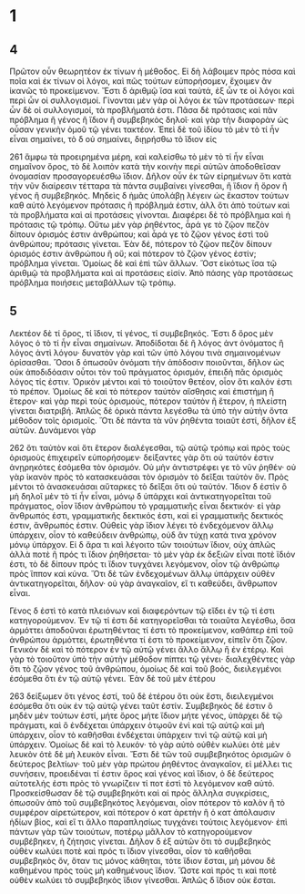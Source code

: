 
# 1
## 4
Πρῶτον οὖν θεωρητέον ἐκ τίνων ἡ μέθοδος. Εἰ δὴ λάβοιμεν
πρὸς πόσα καὶ ποῖα καὶ ἐκ τίνων οἱ λόγοι, καὶ πῶς τούτων
εὐπορήσομεν, ἔχοιμεν ἂν ἱκανῶς τὸ προκείμενον. Ἔστι
δ ἀριθμῷ ἴσα καὶ ταὐτά, ἐξ ὧν τε οἱ λόγοι καὶ περὶ ὧν οἱ
συλλογισμοί. Γίνονται μὲν γὰρ οἱ λόγοι ἐκ τῶν προτάσεων·
περὶ ὧν δὲ οἱ συλλογισμοί, τὰ προβλήματά ἐστι.
Πᾶσα δὲ πρότασις καὶ πᾶν πρόβλημα ἢ γένος ἢ ἴδιον ἢ
συμβεβηκὸς δηλοῖ· καὶ γὰρ τὴν διαφορὰν ὡς οὖσαν γενικὴν
ὁμοῦ τῷ γένει τακτέον. Ἐπεὶ δὲ τοῦ ἰδίου τὸ μὲν τὸ τί
ἦν εἶναι σημαίνει, τὸ δ οὐ σημαίνει, διῃρήσθω τὸ ἴδιον εἰς

261
ἄμφω τὰ προειρημένα μέρη, καὶ καλείσθω τὸ μὲν τὸ τί ἦν
εἶναι σημαῖνον ὅρος, τὸ δὲ λοιπὸν κατὰ τὴν κοινὴν περὶ αὐτῶν
ἀποδοθεῖσαν ὀνομασίαν προσαγορευέσθω ἴδιον. Δῆλον
οὖν ἐκ τῶν εἰρημένων ὅτι κατὰ τὴν νῦν διαίρεσιν τέτταρα
τὰ πάντα συμβαίνει γίνεσθαι, ἢ ἴδιον ἢ ὅρον ἢ γένος ἢ συμβεβηκός.
Μηδεὶς δ ἡμᾶς ὑπολάβῃ λέγειν ὡς ἕκαστον τούτων
καθ αὑτὸ λεγόμενον πρότασις ἢ πρόβλημά ἐστιν, ἀλλ
ὅτι ἀπὸ τούτων καὶ τὰ προβλήματα καὶ αἱ προτάσεις γίνονται.
Διαφέρει δὲ τὸ πρόβλημα καὶ ἡ πρότασις τῷ τρόπῳ.
Οὕτω μὲν γὰρ ῥηθέντος, ἆρά γε τὸ ζῷον πεζὸν δίπουν
ὁρισμός ἐστιν ἀνθρώπου; καὶ ἆρά γε τὸ ζῷον γένος ἐστὶ
τοῦ ἀνθρώπου; πρότασις γίνεται. Ἐὰν δέ, πότερον τὸ
ζῷον πεζὸν δίπουν ὁρισμός ἐστιν ἀνθρώπου ἢ οὔ; καὶ πότερον
τὸ ζῷον γένος ἐστίν; πρόβλημα γίνεται. Ὁμοίως
δὲ καὶ ἐπὶ τῶν ἄλλων. Ὅστ εἰκότως ἴσα τῷ ἀριθμῷ τὰ
προβλήματα καὶ αἱ προτάσεις εἰσίν. Ἀπὸ πάσης γὰρ προτάσεως
πρόβλημα ποιήσεις μεταβάλλων τῷ τρόπῳ.

## 5
Λεκτέον δὲ τί ὅρος, τί ἴδιον, τί γένος, τί συμβεβηκός.
Ἔστι δ ὅρος μὲν λόγος ὁ τὸ τί ἦν εἶναι σημαίνων. Ἀποδίδοται
δὲ ἢ λόγος ἀντ ὀνόματος ἢ λόγος ἀντὶ λόγου· δυνατὸν
γὰρ καὶ τῶν ὑπὸ λόγου τινὰ σημαινομένων ὁρίσασθαι.
Ὅσοι δ ὁπωσοῦν ὀνόματι τὴν ἀπόδοσιν ποιοῦνται, δῆλον ὡς
οὐκ ἀποδιδόασιν οὗτοι τὸν τοῦ πράγματος ὁρισμόν, ἐπειδὴ
πᾶς ὁρισμὸς λόγος τίς ἐστιν. Ὁρικὸν μέντοι καὶ τὸ τοιοῦτον
θετέον, οἷον ὅτι καλόν ἐστι τὸ πρέπον. Ὁμοίως δὲ καὶ
τὸ πότερον ταὐτὸν αἴσθησις καὶ ἐπιστήμη ἢ ἕτερον· καὶ
γὰρ περὶ τοὺς ὁρισμούς, πότερον ταὐτὸν ἢ ἕτερον, ἡ πλείστη
γίνεται διατριβή. Ἁπλῶς δὲ ὁρικὰ πάντα λεγέσθω τὰ ὑπὸ
τὴν αὐτὴν ὄντα μέθοδον τοῖς ὁρισμοῖς. Ὅτι δὲ πάντα τὰ
νῦν ῥηθέντα τοιαῦτ ἐστί, δῆλον ἐξ αὐτῶν. Δυνάμενοι γὰρ

262
ὅτι ταὐτὸν καὶ ὅτι ἕτερον διαλέγεσθαι, τῷ αὐτῷ τρόπῳ καὶ
πρὸς τοὺς ὁρισμοὺς ἐπιχειρεῖν εὐπορήσομεν· δείξαντες γὰρ
ὅτι οὐ ταὐτόν ἐστιν ἀνῃρηκότες ἐσόμεθα τὸν ὁρισμόν. Οὐ
μὴν ἀντιστρέφει γε τὸ νῦν ῥηθέν· οὐ γὰρ ἱκανὸν πρὸς τὸ
κατασκευάσαι τὸν ὁρισμὸν τὸ δεῖξαι ταὐτὸν ὄν. Πρὸς μέντοι
τὸ ἀνασκευάσαι αὔταρκες τὸ δεῖξαι ὅτι οὐ ταὐτόν.
Ἴδιον δ ἐστὶν ὃ μὴ δηλοῖ μὲν τὸ τί ἦν εἶναι, μόνῳ δ ὑπάρχει
καὶ ἀντικατηγορεῖται τοῦ πράγματος, οἷον ἴδιον ἀνθρώπου
τὸ γραμματικῆς εἶναι δεκτικόν· εἰ γὰρ ἄνθρωπός ἐστι,
γραμματικῆς δεκτικός ἐστι, καὶ εἰ γραμματικῆς δεκτικός
ἐστιν, ἄνθρωπός ἐστιν. Οὐθεὶς γὰρ ἴδιον λέγει τὸ ἐνδεχόμενον
ἄλλῳ ὑπάρχειν, οἷον τὸ καθεύδειν ἀνθρώπῳ, οὐδ ἂν
τύχῃ κατά τινα χρόνον μόνῳ ὑπάρχον. Εἰ δ ἄρα τι καὶ
λέγοιτο τῶν τοιούτων ἴδιον, οὐχ ἁπλῶς ἀλλὰ ποτὲ ἢ πρός
τι ἴδιον ῥηθήσεται· τὸ μὲν γὰρ ἐκ δεξιῶν εἶναι ποτὲ ἴδιόν
ἐστι, τὸ δὲ δίπουν πρός τι ἴδιον τυγχάνει λεγόμενον, οἷον
τῷ ἀνθρώπῳ πρὸς ἵππον καὶ κύνα. Ὅτι δὲ τῶν ἐνδεχομένων
ἄλλῳ ὑπάρχειν οὐθὲν ἀντικατηγορεῖται, δῆλον· οὐ γὰρ
ἀναγκαῖον, εἴ τι καθεύδει, ἄνθρωπον εἶναι.

Γένος δ ἐστὶ τὸ κατὰ πλειόνων καὶ διαφερόντων τῷ εἴδει
ἐν τῷ τί ἐστι κατηγορούμενον. Ἐν τῷ τί ἐστι δὲ κατηγορεῖσθαι
τὰ τοιαῦτα λεγέσθω, ὅσα ἁρμόττει ἀποδοῦναι ἐρωτηθέντας
τί ἐστι τὸ προκείμενον, καθάπερ ἐπὶ τοῦ ἀνθρώπου
ἁρμόττει, ἐρωτηθέντα τί ἐστι τὸ προκείμενον, εἰπεῖν ὅτι
ζῷον. Γενικὸν δὲ καὶ τὸ πότερον ἐν τῷ αὐτῷ γένει ἄλλο
ἄλλῳ ἢ ἐν ἑτέρῳ. Καὶ γὰρ τὸ τοιοῦτον ὑπὸ τὴν αὐτὴν μέθοδον
πίπτει τῷ γένει· διαλεχθέντες γὰρ ὅτι τὸ ζῷον
γένος τοῦ ἀνθρώπου, ὁμοίως δὲ καὶ τοῦ βοός, διειλεγμένοι
ἐσόμεθα ὅτι ἐν τῷ αὐτῷ γένει. Ἐὰν δὲ τοῦ μὲν ἑτέρου

263
δείξωμεν ὅτι γένος ἐστί, τοῦ δὲ ἑτέρου ὅτι οὐκ ἔστι, διειλεγμένοι
ἐσόμεθα ὅτι οὐκ ἐν τῷ αὐτῷ γένει ταῦτ ἐστίν.
Συμβεβηκὸς δέ ἐστιν ὃ μηδὲν μὲν τούτων ἐστί, μήτε ὅρος
μήτε ἴδιον μήτε γένος, ὑπάρχει δὲ τῷ πράγματι, καὶ ὃ ἐνδέχεται
ὑπάρχειν ὁτῳοῦν ἑνὶ καὶ τῷ αὐτῷ καὶ μὴ ὑπάρχειν, οἷον
τὸ καθῆσθαι ἐνδέχεται ὑπάρχειν τινὶ τῷ αὐτῷ καὶ μὴ ὑπάρχειν.
Ὁμοίως δὲ καὶ τὸ λευκόν· τὸ γὰρ αὐτὸ οὐθὲν κωλύει
ὁτὲ μὲν λευκὸν ὁτὲ δὲ μὴ λευκὸν εἶναι. Ἔστι δὲ τῶν τοῦ
συμβεβηκότος ὁρισμῶν ὁ δεύτερος βελτίων· τοῦ μὲν γὰρ
πρώτου ῥηθέντος ἀναγκαῖον, εἰ μέλλει τις συνήσειν, προειδέναι
τί ἐστιν ὅρος καὶ γένος καὶ ἴδιον, ὁ δὲ δεύτερος αὐτοτελής
ἐστι πρὸς τὸ γνωρίζειν τί ποτ ἐστὶ τὸ λεγόμενον καθ
αὑτό. Προσκείσθωσαν δὲ τῷ συμβεβηκότι καὶ αἱ πρὸς ἄλληλα
συγκρίσεις, ὁπωσοῦν ἀπὸ τοῦ συμβεβηκότος λεγόμεναι,
οἷον πότερον τὸ καλὸν ἢ τὸ συμφέρον αἱρετώτερον, καὶ πότερον
ὁ κατ ἀρετὴν ἢ ὁ κατ ἀπόλαυσιν ἡδίων βίος, καὶ εἴ τι
ἄλλο παραπλησίως τυγχάνει τούτοις λεγόμενον· ἐπὶ πάντων
γὰρ τῶν τοιούτων, ποτέρῳ μᾶλλον τὸ κατηγορούμενον
συμβέβηκεν, ἡ ζήτησις γίνεται. Δῆλον δ ἐξ αὐτῶν ὅτι τὸ
συμβεβηκὸς οὐθὲν κωλύει ποτὲ καὶ πρός τι ἴδιον γίνεσθαι,
οἷον τὸ καθῆσθαι συμβεβηκὸς ὄν, ὅταν τις μόνος κάθηται,
τότε ἴδιον ἔσται, μὴ μόνου δὲ καθημένου πρὸς τοὺς μὴ καθημένους
ἴδιον. Ὥστε καὶ πρός τι καὶ ποτὲ οὐθὲν κωλύει
τὸ συμβεβηκὸς ἴδιον γίνεσθαι. Ἁπλῶς δ ἴδιον οὐκ ἔσται.
